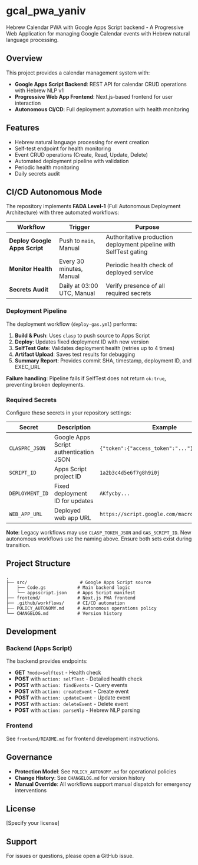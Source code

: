 # gcal_pwa_yaniv

Hebrew Calendar PWA with Google Apps Script backend - A Progressive Web Application for managing Google Calendar events with Hebrew natural language processing.

## Overview

This project provides a calendar management system with:
- **Google Apps Script Backend**: REST API for calendar CRUD operations with Hebrew NLP v1
- **Progressive Web App Frontend**: Next.js-based frontend for user interaction
- **Autonomous CI/CD**: Full deployment automation with health monitoring

## Features

- Hebrew natural language processing for event creation
- Self-test endpoint for health monitoring
- Event CRUD operations (Create, Read, Update, Delete)
- Automated deployment pipeline with validation
- Periodic health monitoring
- Daily secrets audit

## CI/CD Autonomous Mode

The repository implements **FADA Level-1** (Full Autonomous Deployment Architecture) with three automated workflows:

| Workflow | Trigger | Purpose |
|----------|---------|---------|
| **Deploy Google Apps Script** | Push to `main`, Manual | Authoritative production deployment pipeline with SelfTest gating |
| **Monitor Health** | Every 30 minutes, Manual | Periodic health check of deployed service |
| **Secrets Audit** | Daily at 03:00 UTC, Manual | Verify presence of all required secrets |

### Deployment Pipeline

The deployment workflow (`deploy-gas.yml`) performs:

1. **Build & Push**: Uses `clasp` to push source to Apps Script
2. **Deploy**: Updates fixed deployment ID with new version
3. **SelfTest Gate**: Validates deployment health (retries up to 4 times)
4. **Artifact Upload**: Saves test results for debugging
5. **Summary Report**: Provides commit SHA, timestamp, deployment ID, and EXEC_URL

**Failure handling**: Pipeline fails if SelfTest does not return `ok:true`, preventing broken deployments.

### Required Secrets

Configure these secrets in your repository settings:

| Secret | Description | Example |
|--------|-------------|---------|
| `CLASPRC_JSON` | Google Apps Script authentication JSON | `{"token":{"access_token":"..."}}` |
| `SCRIPT_ID` | Apps Script project ID | `1a2b3c4d5e6f7g8h9i0j` |
| `DEPLOYMENT_ID` | Fixed deployment ID for updates | `AKfycby...` |
| `WEB_APP_URL` | Deployed web app URL | `https://script.google.com/macros/s/.../exec` |

**Note**: Legacy workflows may use `CLASP_TOKEN_JSON` and `GAS_SCRIPT_ID`. New autonomous workflows use the naming above. Ensure both sets exist during transition.

## Project Structure

```
.
├── src/                    # Google Apps Script source
│   ├── Code.gs            # Main backend logic
│   └── appsscript.json    # Apps Script manifest
├── frontend/              # Next.js PWA frontend
├── .github/workflows/     # CI/CD automation
├── POLICY_AUTONOMY.md     # Autonomous operations policy
└── CHANGELOG.md           # Version history
```

## Development

### Backend (Apps Script)

The backend provides endpoints:

- **GET** `?mode=selftest` - Health check
- **POST** with `action: selfTest` - Detailed health check
- **POST** with `action: findEvents` - Query events
- **POST** with `action: createEvent` - Create event
- **POST** with `action: updateEvent` - Update event
- **POST** with `action: deleteEvent` - Delete event
- **POST** with `action: parseNlp` - Hebrew NLP parsing

### Frontend

See `frontend/README.md` for frontend development instructions.

## Governance

- **Protection Model**: See `POLICY_AUTONOMY.md` for operational policies
- **Change History**: See `CHANGELOG.md` for version history
- **Manual Override**: All workflows support manual dispatch for emergency interventions

## License

[Specify your license]

## Support

For issues or questions, please open a GitHub issue.
